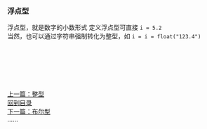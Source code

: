 ### 浮点型

浮点型，就是数字的小数形式 定义浮点型可直接 `i = 5.2`  
当然，也可以通过字符串强制转化为整型，如 `i = i = float("123.4")`





<br />
<br />
<br />
<br />
<br />

[上一篇：整型](int.md)    
[回到目录](../Readme.md)    
[下一篇：布尔型](bool.md)    
......    
